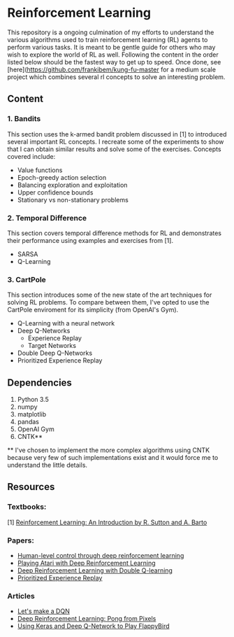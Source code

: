 # Reinforcement Learning
This repository is a ongoing culmination of my efforts to understand the various algorithms used to train reinforcement learning (RL) agents to perform various tasks. It is meant to be gentle guide for others who may wish to explore the world of RL as well. Following the content in the order listed below should be the fastest way to get up to speed. Once done, see [here](https://github.com/frankibem/kung-fu-master for a medium scale project which combines several rl concepts to solve an interesting problem.

## Content
### 1. Bandits
This section uses the k-armed bandit problem discussed in [1] to introduced several important RL concepts. I recreate some of the experiments to show that I can obtain similar results and solve some of the exercises. Concepts covered include:
* Value functions
* Epoch-greedy action selection
* Balancing exploration and exploitation
* Upper confidence bounds
* Stationary vs non-stationary problems

### 2. Temporal Difference
This section covers temporal difference methods for RL and demonstrates their performance using examples and exercises from [1].
* SARSA
* Q-Learning

### 3. CartPole
This section introduces some of the new state of the art techniques for solving RL problems. To compare between them, I've opted to use the CartPole enviroment for its simplicity (from OpenAI's Gym).
* Q-Learning with a neural network
* Deep Q-Networks
  * Experience Replay
  * Target Networks
* Double Deep Q-Networks
* Prioritized Experience Replay


## Dependencies
1. Python 3.5
2. numpy
3. matplotlib
4. pandas
5. OpenAI Gym
6. CNTK**

** I've chosen to implement the more complex algorithms using CNTK because very few of such implementations exist and it would force me to understand the little details.

## Resources
### Textbooks:
[1] [Reinforcement Learning: An Introduction by R. Sutton and A. Barto](http://incompleteideas.net/sutton/book/bookdraft2016sep.pdf)


### Papers:
* [Human-level control through deep reinforcement learning](https://www.nature.com/nature/journal/v518/n7540/pdf/nature14236.pdf)
* [Playing Atari with Deep Reinforcement Learning](https://arxiv.org/pdf/1312.5602.pdf)
* [Deep Reinforcement Learning with Double Q-learning](https://arxiv.org/pdf/1509.06461v3.pdf)
* [Prioritized Experience Replay](https://arxiv.org/pdf/1511.05952.pdf)

### Articles
* [Let's make a DQN](https://jaromiru.com/2016/09/27/lets-make-a-dqn-theory/)
* [Deep Reinforcement Learning: Pong from Pixels](http://karpathy.github.io/2016/05/31/rl/)
* [Using Keras and Deep Q-Network to Play FlappyBird](https://yanpanlau.github.io/2016/07/10/FlappyBird-Keras.html)
